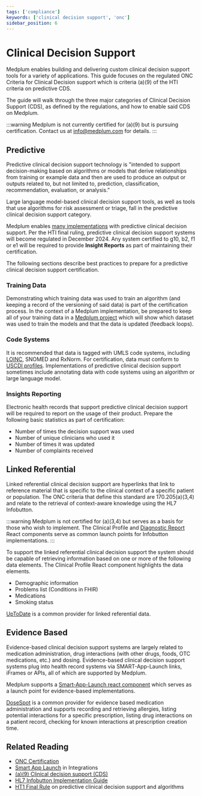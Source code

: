 ```yaml
---
tags: ['compliance']
keywords: ['clinical decision support', 'onc']
sidebar_position: 6
---
```


# Clinical Decision Support

Medplum enables building and delivering custom clinical decision support tools for a variety of applications. This guide focuses on the regulated ONC Criteria for Clinical Decision support which is criteria (a)(9) of the HTI criteria on predictive CDS.

The guide will walk through the three major categories of Clinical Decision Support (CDS), as defined by the regulations, and how to enable said CDS on Medplum.

:::warning
Medplum is not currently certified for (a)(9) but is pursuing certification. Contact us at info@medplum.com for details.
:::

## Predictive

Predictive clinical decision support technology is "intended to support decision-making based on algorithms or models that derive relationships from training or example data and then are used to produce an output or outputs related to, but not limited to, prediction, classification, recommendation, evaluation, or analysis.”

Large language model-based clinical decision support tools, as well as tools that use algorithms for risk assessment or triage, fall in the predictive clinical decision support category.

Medplum enables [many implementations](/case-studies) with predictive clinical decision support. Per the HTI final ruling, predictive clinical decision support systems will become regulated in December 2024. Any system certified to g10, b2, f1 or e1 will be required to provide **Insight Reports** as part of maintaining their certification.

The following sections describe best practices to prepare for a predictive clinical decision support certification.

### Training Data

Demonstrating which training data was used to train an algorithm (and keeping a record of the versioning of said data) is part of the certification process. In the context of a Medplum implementation, be prepared to keep all of your training data in a [Medplum project](/docs/auth/user-management-guide#background-user-model) which will show which dataset was used to train the models and that the data is updated (feedback loops).

### Code Systems

It is recommended that data is tagged with UMLS code systems, including [LOINC](/docs/careplans/loinc), SNOMED and RxNorm. For certification, data must conform to [USCDI profiles](/docs/fhir-datastore/understanding-uscdi-dataclasses). Implementations of predictive clinical decision support sometimes include annotating data with code systems using an algorithm or large language model.

### Insights Reporting

Electronic health records that support predictive clinical decision support will be required to report on the usage of their product. Prepare the following basic statistics as part of certification:

- Number of times the decision support was used
- Number of unique clinicians who used it
- Number of times it was updated
- Number of complaints received

## Linked Referential

Linked referential clinical decision support are hyperlinks that link to reference material that is specific to the clinical context of a specific patient or population. The ONC criteria that define this standard are 170.205(a)(3,4) and relate to the retrieval of context-aware knowledge using the HL7 Infobutton.

:::warning
Medplum is not certified for (a)(3,4) but serves as a basis for those who wish to implement. The Clinical Profile and [Diagnostic Report](https://storybook.medplum.com/?path=/story/medplum-diagnosticreportdisplay--simple) React components serve as common launch points for Infobutton implementations.
:::

To support the linked referential clinical decision support the system should be capable of retrieving information based on one or more of the following data elements. The Clinical Profile React component highlights the data elements.

- Demographic information
- Problems list (Conditions in FHIR)
- Medications
- Smoking status

[UpToDate](https://www.wolterskluwer.com/en/solutions/uptodate/uptodate-advanced/workflow-integration) is a common provider for linked referential data.

## Evidence Based

Evidence-based clinical decision support systems are largely related to medication administration, drug interactions (with other drugs, foods, OTC medications, etc.) and dosing. Evidence-based clinical decision support systems plug into health record systems via SMART-App-Launch links, iFrames or APIs, all of which are supported by Medplum.

Medplum supports a [Smart-App-Launch react component](https://storybook.medplum.com/?path=/story/medplum-smartapplaunchlink--basic) which serves as a launch point for evidence-based implementations.

[DoseSpot](https://www.dosespot.com/) is a common provider for evidence based medication administration and supports recording and retrieving allergies, listing potential interactions for a specific prescription, listing drug interactions on a patient record, checking for known interactions at prescription creation time.

## Related Reading

- [ONC Certification](/docs/compliance/onc)
- [Smart App Launch](/docs/integration/smart-app-launch) in Integrations
- [(a)(9) Clinical decision support (CDS)](https://www.healthit.gov/test-method/clinical-decision-support-cds)
- [HL7 Infobutton Implementation Guide](https://www.hl7.org/documentcenter/public/standards/dstu/V3IG_INFOBUTTON_DSTU_R4_2013JAN.pdf)
- [HT1 Final Rule](https://www.healthit.gov/sites/default/files/page/2023-12/hti-1-final-rule.pdf) on predictive clinical decision support and algorithms
